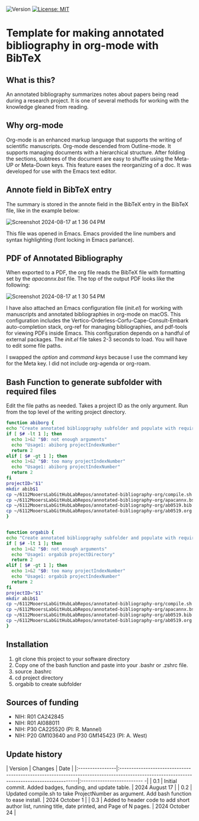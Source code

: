![Version](https://img.shields.io/static/v1?label=annotated-bibliography-org&message=0.3&color=brightcolor)
[![License: MIT](https://img.shields.io/badge/License-MIT-blue.svg)](https://opensource.org/licenses/MIT)


# Template for making annotated bibliography in org-mode with BibTeX

## What is this?
An annotated bibliography summarizes notes about papers being read during a research project.
It is one of several methods for working with the knowledge gleaned from reading.

## Why org-mode
Org-mode is an enhanced markup language that supports the writing of scientific manuscripts.
Org-mode descended from Outline-mode. 
It supports managing documents with a hierarchical structure.
After folding the sections, subtrees of the document are easy to shuffle using the Meta-UP or Meta-Down keys.
This feature eases the reorganizing of a doc.
It was developed for use with the Emacs text editor.

## Annote field in BibTeX entry
The summary is stored in the annote field in the BibTeX entry in the BibTeX file, like in the example below:

![Screenshot 2024-08-17 at 1 36 04 PM](https://github.com/user-attachments/assets/447df2ef-bf02-49bc-a86f-ad3ee843e233)


This file was opened in Emacs.
Emacs provided the line numbers and syntax highlighting (font locking in Emacs parlance).

## PDF of Annotated Bibliography
When exported to a PDF, the org file reads the BibTeX file with formatting set by the *apacannx.bst* file. 
The top of the output PDF looks like the following:


![Screenshot 2024-08-17 at 1 30 54 PM](https://github.com/user-attachments/assets/eb5d5ee9-b110-4c37-b8ea-0a013a7529f4)

I have also attached an Emacs configuration file (*init.el*) for working with manuscripts and annotated bibliographies in org-mode on macOS.
This configuration includes the Vertico-Orderless-Corfu-Cape-Consult-Embark auto-completion stack, org-ref for managing bibliographies, and pdf-tools for viewing PDFs inside Emacs.
This configuration depends on a handful of external packages.
The *init.el* file takes 2-3 seconds to load. 
You will have to edit some file paths.

I swapped the *option* and *command keys* because I use the command key for the Meta key.
I did not include org-agenda or org-roam.


## Bash Function to generate subfolder with required files

Edit the file paths as needed.
Takes a project ID as the only argument.
Run from the top level of the writing project directory.

```bash
function abiborg {
echo "Create annotated bibliopgraphy subfolder and populate with required files with project number in title."
if [ $# -lt 1 ]; then
  echo 1>&2 "$0: not enough arguments"
  echo "Usage1: abiborg projectIndexNumber"
  return 2
elif [ $# -gt 1 ]; then
  echo 1>&2 "$0: too many projectIndexNumber"
  echo "Usage1: abiborg projectIndexNumber"
  return 2
fi
projectID="$1"
mkdir abib$1
cp ~/6112MooersLabGitHubLabRepos/annotated-bibliography-org/compile.sh ./abib$1/.
cp ~/6112MooersLabGitHubLabRepos/annotated-bibliography-org/apacannx.bst ./abib$1/.
cp ~/6112MooersLabGitHubLabRepos/annotated-bibliography-org/ab0519.bib ./abib$1/ab$1.bib
cp ~/6112MooersLabGitHubLabRepos/annotated-bibliography-org/ab0519.org ./abib$1/ab$1.org
}


function orgabib {
echo "Create annotated bibliopgraphy subfolder and populate with required files with project number in title."
if [ $# -lt 1 ]; then
  echo 1>&2 "$0: not enough arguments"
  echo "Usage1: orgabib projectDirectory"
  return 2
elif [ $# -gt 1 ]; then
  echo 1>&2 "$0: too many projectIndexNumber"
  echo "Usage1: orgabib projectIndexNumber"
  return 2
fi
projectID="$1"
mkdir abib$1
cp ~/6112MooersLabGitHubLabRepos/annotated-bibliography-org/compile.sh ./abib$1/.
cp ~/6112MooersLabGitHubLabRepos/annotated-bibliography-org/apacannx.bst ./abib$1/.
cp ~/6112MooersLabGitHubLabRepos/annotated-bibliography-org/ab0519.bib ./abib$1/ab$1.bib
cp ~/6112MooersLabGitHubLabRepos/annotated-bibliography-org/ab0519.org ./abib$1/ab$1.org
}

```


## Installation

1. git clone this project to your software directory
2. Copy one of the bash function and paste into your .bashr or .zshrc file.
3. source .bashrc
4. cd project directory
3. orgabib <projectID> to create subfolder 

## Sources of funding

- NIH: R01 CA242845
- NIH: R01 AI088011
- NIH: P30 CA225520 (PI: R. Mannel)
- NIH: P20 GM103640 and P30 GM145423 (PI: A. West)

## Update history

| Version       | Changes                                                                                                                                                       | Date                          |
|:----------------|:------------------------------------------------------------------------------------------------------------------------------------------|:-------------------------- -| 
|  0.1             |   Initial commit. Added badges, funding, and update table.                                                                          | 2024 August 17        |
| 0.2              |   Updated compile.sh to take ProjectNumber as argument. Add bash function to ease install.                    | 2024  October 1      |
| 0.3              |   Added to header code to add short author list, running title, date printed, and Page of N pages.              | 2024  October 24    |

